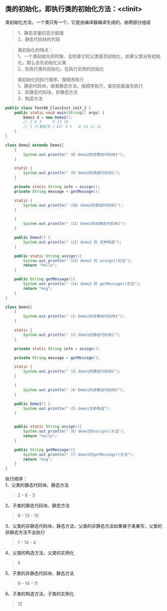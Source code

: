 类的初始化，即执行类的初始化方法：\<clinit\>  
-------------

类初始化方法，一个类只有一个，它是由编译器编译生成的，由两部分组成  
>1、静态变量的显示赋值  
>2、静态代码块的代码  

>类初始化的特点：  
1、一个类初始化的时候，会检查它的父类是否初始化，如果父类没有初始化，那么会先初始化父类  
2、先执行类的初始化，在执行实例的初始化  

>类初始化的执行顺序，按顺序执行  
1、静态代码块，或者静态方法，按顺序执行，谁在前面谁先执行  
2、非静态代码块，非静态方法  
3、构造方法  

```java
public class Test06_ClassInit_init_2 {
    public static void main(String[] args) {
        Demo2 d = new Demo2();
        // 2 6 3     9 13 10
        // 1 7(重新写-》14) 4 5   8 14 11 12
    }
}

class Demo2 extends Demo1{
    {
        System.out.println("（8）Demo2的非静态代码块1");
    }

    static {
        System.out.println("（9）demo2的景田代码块1");
    }

    private static String info = assign();
    private String message = getMessage();

    static {
        System.out.println("（10）demo2的景田代码块2");
    }

    {
        System.out.println("（11）Demo2的非静态代码块2");
    }

    public Demo2() {
        System.out.println("（12）demo2 的 无参构造");
    }

    public static String assign(){
        System.out.println("（13）demo2 的 assign()方法");
        return "hello";
    }

    public String getMessage(){
        System.out.println("（14）demo2 的 getMessage()方法");
        return "msg";
    }
}

class Demo1{
    {
        System.out.println("（1）Demo1的非静态代码块1");
    }

    static {
        System.out.println("（2）demo1的静态代码块1");
    }

    private static String info = assign();

    private String message = getMessage();

    static {
        System.out.println("（3）demo1的静态代码块2");
    }

    {
        System.out.println("（4）Demo1的非静态代码块2");
    }

    public Demo1() {
        System.out.println("（5）demo1无参构造");
    }


    public static String assign(){
        System.out.println("（6）demo1的assign()方法");
        return "hello";
    }

    public String getMessage(){
        System.out.println("（7）demo1的getMessage()方法");
        return "msg";
    }
}
```

执行顺序：  
1、父类的静态代码块、静态方法  
>2 - 6 - 3  
  
2、子类的静态代码块、静态方法  
>9 - 13 - 10  
  
3、父类的非静态代码块、静态方法，父类的非静态方法如果被子类重写，父类的非静态方法不会执行  
>1 - 14 - 4   
  
4、父类的构造方法，父类的实例化  
>5  
  
5、子类的非静态代码块、静态方法  
>9 - 14 - 11  
  
6、子类的构造方法，子类的实例化  
>12  
